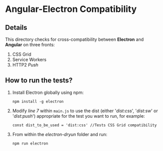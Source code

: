 # Angular-Electron Compatibility

## Details

This directory checks for cross-compatibility between **Electron** and **Angular** on three fronts:

1. CSS Grid
2. Service Workers
3. HTTP2 *Push*

## How to run the tests?

1. Install Electron globally using npm:

    `npm install -g electron`

2. Modify *line 7*  within `main.js` to use the dist (either '*dist:css*', '*dist:sw*' or '*dist:push*') appropriate for the test you want to run, for example:

    `const dist_to_be_used = 'dist:css' //Tests CSS Grid compatibility`

3. From within the *electron-dryun* folder and run:

    `npm run electron`

